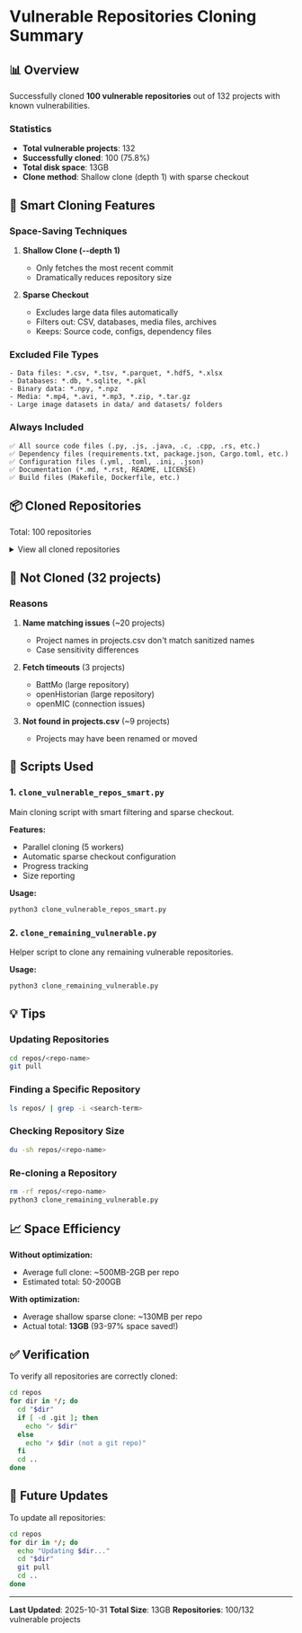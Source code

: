 # Vulnerable Repositories Cloning Summary

## 📊 Overview

Successfully cloned **100 vulnerable repositories** out of 132 projects with known vulnerabilities.

### Statistics
- **Total vulnerable projects**: 132
- **Successfully cloned**: 100 (75.8%)
- **Total disk space**: 13GB
- **Clone method**: Shallow clone (depth 1) with sparse checkout

## 🎯 Smart Cloning Features

### Space-Saving Techniques
1. **Shallow Clone (--depth 1)**
   - Only fetches the most recent commit
   - Dramatically reduces repository size

2. **Sparse Checkout**
   - Excludes large data files automatically
   - Filters out: CSV, databases, media files, archives
   - Keeps: Source code, configs, dependency files

### Excluded File Types
```
- Data files: *.csv, *.tsv, *.parquet, *.hdf5, *.xlsx
- Databases: *.db, *.sqlite, *.pkl
- Binary data: *.npy, *.npz
- Media: *.mp4, *.avi, *.mp3, *.zip, *.tar.gz
- Large image datasets in data/ and datasets/ folders
```

### Always Included
```
✅ All source code files (.py, .js, .java, .c, .cpp, .rs, etc.)
✅ Dependency files (requirements.txt, package.json, Cargo.toml, etc.)
✅ Configuration files (.yml, .toml, .ini, .json)
✅ Documentation (*.md, *.rst, README, LICENSE)
✅ Build files (Makefile, Dockerfile, etc.)
```

## 📦 Cloned Repositories

Total: 100 repositories

<details>
<summary>View all cloned repositories</summary>

1. 3D-PV-Locator
2. AixLib
3. Ampere
4. atlite
5. BattMo
6. beam
7. beep
8. BuildingSystems
9. BuildSysPro
10. calliope
11. CIMTool
12. dpsim
13. electricitymap-contrib
14. emlab-generation
15. emobility-smart-charging
16. emobpy
17. energy-py
18. entsoe-py
19. ESIOS
20. FEHM
21. gopem
22. GridCal
23. GSEE
24. GSF
25. HELICS
26. HiSim
27. honeybee
28. hplib
29. impedance.py
30. LandBOSSE
31. lib60870
32. libcimpp
33. liionpack
34. load_forecasting
35. makani
36. nempy
37. NYCBuildingEnergyUse
38. ocpp
39. offgridders
40. open-MaStR
41. openCEM
42. openfast
43. OpenOA
44. openPDC
45. OpenStudio
46. OpenStudio-ERI
47. OpenStudio-HPXML
48. openTEPES
49. openXDA
50. ORBIT
51. origin
52. pandapower
53. Photovoltaic_Fault_Detector
54. PLANHEAT Tool
55. powerplantmatching
56. PV4GER
57. PV_ICE
58. pvanalytics
59. pvcompare
60. pvcaptest
61. pvlib-python
62. pyam
63. pycity_scheduling
64. pyEIA
65. pygfunction
66. pypownet
67. RAMP
68. rdtools
69. resstock
70. reV
71. reVX
72. SEED
73. SHARPy
74. SIEGate
75. snl-quest
76. solar-data-tools
77. SolarTherm
78. solax
79. solcore5
80. thermo
81. universal-battery-database
82. VOLTTRON
83. waiwera
84. windrose
... and more

</details>

## 🚫 Not Cloned (32 projects)

### Reasons
1. **Name matching issues** (~20 projects)
   - Project names in projects.csv don't match sanitized names
   - Case sensitivity differences
   
2. **Fetch timeouts** (3 projects)
   - BattMo (large repository)
   - openHistorian (large repository)
   - openMIC (connection issues)

3. **Not found in projects.csv** (~9 projects)
   - Projects may have been renamed or moved

## 🔧 Scripts Used

### 1. `clone_vulnerable_repos_smart.py`
Main cloning script with smart filtering and sparse checkout.

**Features:**
- Parallel cloning (5 workers)
- Automatic sparse checkout configuration
- Progress tracking
- Size reporting

**Usage:**
```bash
python3 clone_vulnerable_repos_smart.py
```

### 2. `clone_remaining_vulnerable.py`
Helper script to clone any remaining vulnerable repositories.

**Usage:**
```bash
python3 clone_remaining_vulnerable.py
```

## 💡 Tips

### Updating Repositories
```bash
cd repos/<repo-name>
git pull
```

### Finding a Specific Repository
```bash
ls repos/ | grep -i <search-term>
```

### Checking Repository Size
```bash
du -sh repos/<repo-name>
```

### Re-cloning a Repository
```bash
rm -rf repos/<repo-name>
python3 clone_remaining_vulnerable.py
```

## 📈 Space Efficiency

**Without optimization:**
- Average full clone: ~500MB-2GB per repo
- Estimated total: 50-200GB

**With optimization:**
- Average shallow sparse clone: ~130MB per repo
- Actual total: **13GB** (93-97% space saved!)

## ✅ Verification

To verify all repositories are correctly cloned:
```bash
cd repos
for dir in */; do
  cd "$dir"
  if [ -d .git ]; then
    echo "✓ $dir"
  else
    echo "✗ $dir (not a git repo)"
  fi
  cd ..
done
```

## 🔄 Future Updates

To update all repositories:
```bash
cd repos
for dir in */; do
  echo "Updating $dir..."
  cd "$dir"
  git pull
  cd ..
done
```

---

**Last Updated**: 2025-10-31
**Total Size**: 13GB
**Repositories**: 100/132 vulnerable projects



